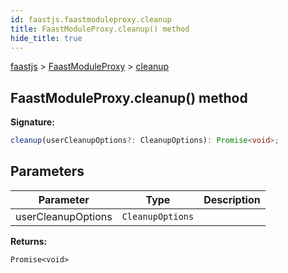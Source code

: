 ```yaml
---
id: faastjs.faastmoduleproxy.cleanup
title: FaastModuleProxy.cleanup() method
hide_title: true
---
```

[faastjs](./faastjs.md) &gt; [FaastModuleProxy](./faastjs.faastmoduleproxy.md) &gt; [cleanup](./faastjs.faastmoduleproxy.cleanup.md)

## FaastModuleProxy.cleanup() method


<b>Signature:</b>

```typescript
cleanup(userCleanupOptions?: CleanupOptions): Promise<void>;
```

## Parameters

|  Parameter | Type | Description |
|  --- | --- | --- |
|  userCleanupOptions | <code>CleanupOptions</code> |  |

<b>Returns:</b>

`Promise<void>`
